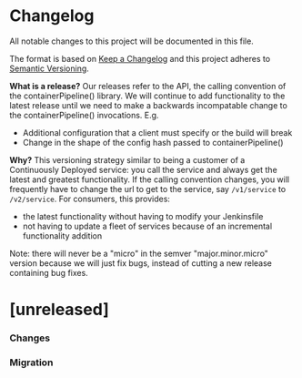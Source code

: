# Changelog

All notable changes to this project will be documented in this file.

The format is based on [Keep a Changelog](http://keepachangelog.com/en/1.0.0/)
and this project adheres to [Semantic Versioning](http://semver.org/spec/v2.0.0.html).

**What is a release?** Our releases refer to the API, the calling convention of the containerPipeline() library. We will continue to add functionality to the latest release until we need to make a backwards incompatable change to the containerPipeline() invocations. E.g.

* Additional configuration that a client must specify or the build will break
* Change in the shape of the config hash passed to containerPipeline()

**Why?** This versioning strategy similar to being a customer of a Continuously Deployed service: you call the service and always get the latest and greatest functionality. If the calling convention changes, you will frequently have to change the url to get to the service, say `/v1/service` to `/v2/service`. For consumers, this provides:

* the latest functionality without having to modify your Jenkinsfile
* not having to update a fleet of services because of an incremental functionality addition

Note: there will never be a "micro" in the semver "major.minor.micro" version because we will just fix bugs, instead of cutting a new release containing bug fixes.

# [unreleased]

### Changes


### Migration


